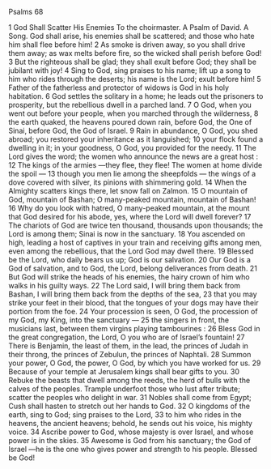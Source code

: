 Psalms 68

1	God Shall Scatter His Enemies To the choirmaster. A Psalm of David. A Song. God shall arise, his enemies shall be scattered; and those who hate him shall flee before him!
2	As smoke is driven away, so you shall drive them away; as wax melts before fire, so the wicked shall perish before God!
3	But the righteous shall be glad; they shall exult before God; they shall be jubilant with joy!
4	Sing to God, sing praises to his name; lift up a song to him who rides through the deserts; his name is the Lord; exult before him!
5	Father of the fatherless and protector of widows is God in his holy habitation.
6	God settles the solitary in a home; he leads out the prisoners to prosperity, but the rebellious dwell in a parched land.
7	O God, when you went out before your people, when you marched through the wilderness,
8	the earth quaked, the heavens poured down rain, before God, the One of Sinai, before God, the God of Israel.
9	Rain in abundance, O God, you shed abroad; you restored your inheritance as it languished;
10	your flock found a dwelling in it; in your goodness, O God, you provided for the needy.
11	The Lord gives the word; the women who announce the news are a great host :
12	The kings of the armies —they flee, they flee! The women at home divide the spoil —
13	though you men lie among the sheepfolds — the wings of a dove covered with silver, its pinions with shimmering gold.
14	When the Almighty scatters kings there, let snow fall on Zalmon.
15	O mountain of God, mountain of Bashan; O many-peaked mountain, mountain of Bashan!
16	Why do you look with hatred, O many-peaked mountain, at the mount that God desired for his abode, yes, where the Lord will dwell forever?
17	The chariots of God are twice ten thousand, thousands upon thousands; the Lord is among them; Sinai is now in the sanctuary.
18	You ascended on high, leading a host of captives in your train and receiving gifts among men, even among the rebellious, that the Lord God may dwell there.
19	Blessed be the Lord, who daily bears us up; God is our salvation.
20	Our God is a God of salvation, and to God, the Lord, belong deliverances from death.
21	But God will strike the heads of his enemies, the hairy crown of him who walks in his guilty ways.
22	The Lord said, I will bring them back from Bashan, I will bring them back from the depths of the sea,
23	that you may strike your feet in their blood, that the tongues of your dogs may have their portion from the foe.
24	Your procession is seen, O God, the procession of my God, my King, into the sanctuary —
25	the singers in front, the musicians last, between them virgins playing tambourines :
26	Bless God in the great congregation, the Lord, O you who are of Israel’s fountain!
27	There is Benjamin, the least of them, in the lead, the princes of Judah in their throng, the princes of Zebulun, the princes of Naphtali.
28	Summon your power, O God, the power, O God, by which you have worked for us.
29	Because of your temple at Jerusalem kings shall bear gifts to you.
30	Rebuke the beasts that dwell among the reeds, the herd of bulls with the calves of the peoples. Trample underfoot those who lust after tribute; scatter the peoples who delight in war.
31	Nobles shall come from Egypt; Cush shall hasten to stretch out her hands to God.
32	O kingdoms of the earth, sing to God; sing praises to the Lord,
33	to him who rides in the heavens, the ancient heavens; behold, he sends out his voice, his mighty voice.
34	Ascribe power to God, whose majesty is over Israel, and whose power is in the skies.
35	Awesome is God from his sanctuary; the God of Israel —he is the one who gives power and strength to his people. Blessed be God!

